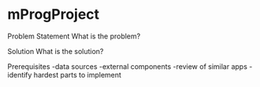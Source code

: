 # mProgProject

Problem Statement
	What is the problem?
	
Solution
	What is the solution?
	
Prerequisites
	-data sources
	-external components
	-review of similar apps
	-identify hardest parts to implement
